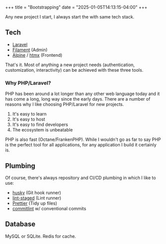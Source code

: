 +++
title = "Bootstrapping"
date = "2025-01-05T14:13:15-04:00"
+++

Any new project I start, I always start the with same tech stack.

## Tech

- [Laravel](https://laravel.com/)
- [Filament](https://filamentphp.com/) (Admin)
- [Alpine](https://alpinejs.dev/) / [htmx](https://htmx.org/) (Frontend)

That's it. Most of anything a new project needs (authentication, customization, interactivity) can be achieved with
these three tools.

### Why PHP/Laravel?

PHP has been around a lot longer than any other web language today and it has come a long, long way since the early
days. There are a number of reasons why I like choosing PHP/Laravel for new projects.

1. It's easy to learn
1. It's easy to host
1. It's easy to find developers
1. The ecosystem is unbeatable

PHP is also fast (Octane/FrankenPHP). While I wouldn't go as far to say PHP is the perfect tool for all applications,
for any application I build it certainly is.

## Plumbing

Of course, there's always repository and CI/CD plumbing in which I like to use:

- [husky](https://github.com/typicode/husky) (Git hook runner)
- [lint-staged](https://github.com/lint-staged/lint-staged) (Lint runner)
- [Prettier](https://prettier.io/) (Tidy up files)
- [commitlint](https://commitlint.js.org/) w/ conventional commits

## Database

MySQL or SQLite. Redis for cache.
